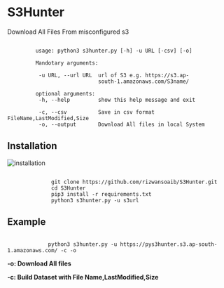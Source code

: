 # S3Hunter
Download All Files From misconfigured s3 

```console

         usage: python3 s3hunter.py [-h] -u URL [-csv] [-o]
         
         Mandotary arguments:
         
          -u URL, --url URL  url of S3 e.g. https://s3.ap-
                             south-1.amazonaws.com/S3name/
         
         optional arguments:
          -h, --help         show this help message and exit
         
          -c, --csv          Save in csv format FileName,LastModified,Size 
          -o, --output       Download All files in local System
  ```


## Installation

 ![installation](https://user-images.githubusercontent.com/29729380/83110425-adf73800-a0e0-11ea-83df-ea3b1f009424.png)

```console

              git clone https://github.com/rizwansoaib/S3Hunter.git
              cd S3Hunter
              pip3 install -r requirements.txt
              python3 s3hunter.py -u s3url 
  ```
              
  ## Example
  ```console
  
               python3 s3hunter.py -u https://pys3hunter.s3.ap-south-1.amazonaws.com/ -c -o
  ```

                
   **-o:    Download All files**
   
   **-c:    Build Dataset with File Name,LastModified,Size**

          

